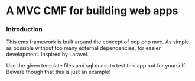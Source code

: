 # A MVC CMF for building web apps

### Introduction
This cms framework is built around the concept of oop php mvc. As simple as possible without too many external dependencies, for easier development. Inspired by Laravel.

Use the given template files and sql dump to test this app out for yourself. Beware though that this is just an example!
